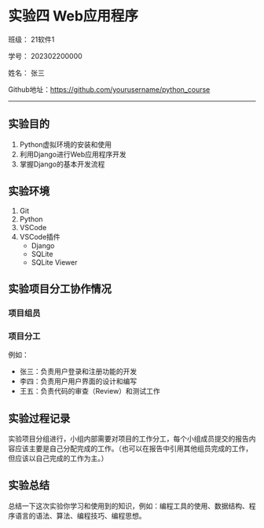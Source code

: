 # 实验四 Web应用程序

班级： 21软件1

学号： 202302200000

姓名： 张三

Github地址：<https://github.com/yourusername/python_course>

---

## 实验目的

1. Python虚拟环境的安装和使用
2. 利用Django进行Web应用程序开发
3. 掌握Django的基本开发流程

## 实验环境

1. Git
2. Python
3. VSCode
4. VSCode插件
   - Django
   - SQLite
   - SQLite Viewer

## 实验项目分工协作情况

### 项目组员

### 项目分工

例如：

- 张三：负责用户登录和注册功能的开发
- 李四：负责用户用户界面的设计和编写
- 王五：负责代码的审查（Review）和测试工作

## 实验过程记录

实验项目分组进行，小组内部需要对项目的工作分工，每个小组成员提交的报告内容应该主要是自己分配完成的工作。（也可以在报告中引用其他组员完成的工作，但应该以自己完成的工作为主。）

## 实验总结

总结一下这次实验你学习和使用到的知识，例如：编程工具的使用、数据结构、程序语言的语法、算法、编程技巧、编程思想。
